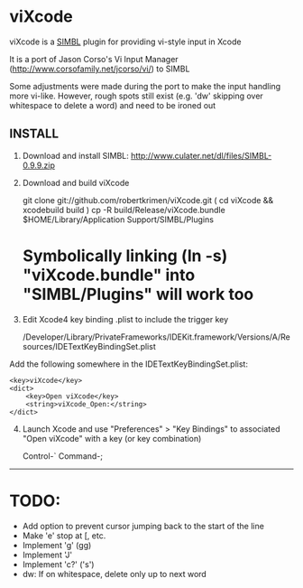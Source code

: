 # viXcode

viXcode is a [SIMBL](http://www.culater.net/software/SIMBL/SIMBL.php) plugin for providing vi-style input in Xcode

It is a port of Jason Corso's Vi Input Manager (http://www.corsofamily.net/jcorso/vi/) to SIMBL

Some adjustments were made during the port to make the input handling more vi-like. However, rough spots
still exist (e.g. 'dw' skipping over whitespace to delete a word) and need to be ironed out

## INSTALL

1. Download and install SIMBL: http://www.culater.net/dl/files/SIMBL-0.9.9.zip

2. Download and build viXcode

    git clone git://github.com/robertkrimen/viXcode.git
    ( cd viXcode && xcodebuild build )
    cp -R build/Release/viXcode.bundle $HOME/Library/Application Support/SIMBL/Plugins
    # Symbolically linking (ln -s) "viXcode.bundle" into "SIMBL/Plugins" will work too

3. Edit Xcode4 key binding .plist to include the trigger key

    /Developer/Library/PrivateFrameworks/IDEKit.framework/Versions/A/Resources/IDETextKeyBindingSet.plist

Add the following somewhere in the IDETextKeyBindingSet.plist:

	<key>viXcode</key>
	<dict>
		<key>Open viXcode</key>
		<string>viXcode_Open:</string>
	</dict>

4. Launch Xcode and use "Preferences" > "Key Bindings" to associated "Open viXcode" with a key (or key combination)

    Control-`
    Command-;

---

# TODO:
* Add option to prevent cursor jumping back to the start of the line
* Make 'e' stop at [, etc.
* Implement 'g' (gg)
* Implement 'J'
* Implement 'c?' ('s')
* dw: If on whitespace, delete only up to next word
